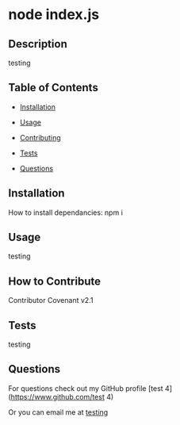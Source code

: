 # node index.js

 
    
## Description
    
testing
    
## Table of Contents
    
- [Installation](#installation)
- [Usage](#usage)
 
- [Contributing](#how-to-contribute)
- [Tests](#tests)
- [Questions](#questions)
    
<a name="installation"></a>
## Installation
    
How to install dependancies: npm i
    
<a name="usage"></a>
## Usage
    
testing
    
 
    
<a name="how-to-contribute"></a>
## How to Contribute
    
Contributor Covenant v2.1
    
<a name="tests"></a>
## Tests
    
testing
    
<a name="questions"></a>
## Questions
    
For questions check out my GitHub profile [test 4](https://www.github.com/test 4)

Or you can email me at [testing](testing)